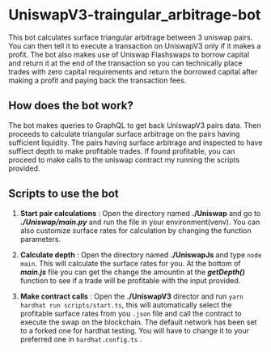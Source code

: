 # UniswapV3-traingular_arbitrage-bot
This bot calculates surface triangular arbitrage between 3 uniswap pairs. You can then tell it to execute a transaction on UniswapV3 only if it makes a profit.
The bot also makes use of Uniswap Flashswaps to borrow capital and return it at the end of the transaction so you can technically place trades with zero capital 
requirements and return the borrowed capital after making a profit and paying back the transaction fees.

## How does the bot work?
The bot makes queries to GraphQL to get back UniswapV3 pairs data. Then proceeds to calculate triangular surface arbitrage on the pairs having sufficient liquidity.
The pairs having surface arbitrage and inspected to have suffiect depth to make profitable trades. If found profitable, you can proceed to make calls to the uniswap 
contract my running the scripts provided.

## Scripts to use the bot
1. **Start pair calculations** : Open the directory named **./Uniswap** and go to ***./Uniswap/main.py*** and run the file in your environment(venv). You can also 
customize surface rates for calculation by changing the function parameters.

2. **Calculate depth** : Open the directory named **./UniswapJs** and type `node main`. This will calculate the surface rates for you. At the bottom of ***main.js*** file you can get the change the amountin at the ***getDepth()*** function to see if a trade will be profitable with the input provided.

3. **Make contract calls** : Open the **./UniswapV3** director and run `yarn hardhat run scripts/start.ts`, this will automatically select the profitable surface rates
from you `.json` file and call the contract to execute the swap on the blockchain. The default network has been set to a forked one for hardhat testing. You will
have to change it to your preferred one in `hardhat.config.ts` .
